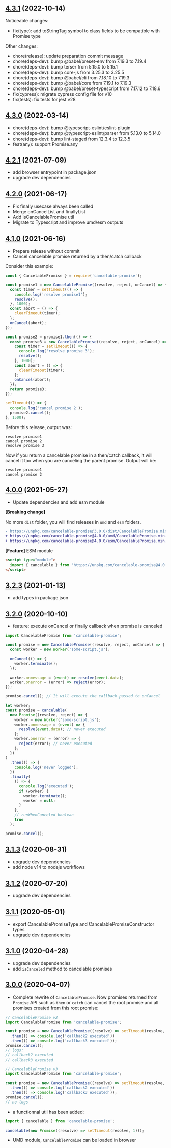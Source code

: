 ## [4.3.1](https://github.com/alkemics/CancelablePromise/releases/tag/v4.3.1) (2022-10-14)

Noticeable changes:

- fix(type): add toStringTag symbol to class fields to be compatible with Promise type

Other changes:

- chore(release): update preparation commit message
- chore(deps-dev): bump @babel/preset-env from 7.19.3 to 7.19.4
- chore(deps-dev): bump terser from 5.15.0 to 5.15.1
- chore(deps-dev): bump core-js from 3.25.3 to 3.25.5
- chore(deps-dev): bump @babel/cli from 7.18.10 to 7.19.3
- chore(deps-dev): bump @babel/core from 7.19.1 to 7.19.3
- chore(deps-dev): bump @babel/preset-typescript from 7.17.12 to 7.18.6
- fix(cypress): migrate cypress config file for v10
- fix(tests): fix tests for jest v28

## [4.3.0](https://github.com/alkemics/CancelablePromise/releases/tag/v4.3.0) (2022-03-14)

- chore(deps-dev): bump @typescript-eslint/eslint-plugin
- chore(deps-dev): bump @typescript-eslint/parser from 5.13.0 to 5.14.0
- chore(deps-dev): bump lint-staged from 12.3.4 to 12.3.5
- feat(any): support Promise.any

## [4.2.1](https://github.com/alkemics/CancelablePromise/releases/tag/v4.2.1) (2021-07-09)

- add browser entrypoint in package.json
- upgrade dev dependencies

## [4.2.0](https://github.com/alkemics/CancelablePromise/releases/tag/v4.2.0) (2021-06-17)

- Fix finally usecase always been called
- Merge onCancelList and finallyList
- Add isCancelablePromise util
- Migrate to Typescript and improve umd/esm outputs

## [4.1.0](https://github.com/alkemics/CancelablePromise/releases/tag/v4.1.0) (2021-06-16)

- Prepare release without commit
- Cancel cancelable promise returned by a then/catch callback

Consider this example:

```js
const { CancelablePromise } = require('cancelable-promise');

const promise1 = new CancelablePromise((resolve, reject, onCancel) => {
  const timer = setTimeout(() => {
    console.log('resolve promise1');
    resolve();
  }, 1000);
  const abort = () => {
    clearTimeout(timer);
  };
  onCancel(abort);
});

const promise2 = promise1.then(() => {
  const promise3 = new CancelablePromise((resolve, reject, onCancel) => {
    const timer = setTimeout(() => {
      console.log('resolve promise 3');
      resolve();
    }, 1000);
    const abort = () => {
      clearTimeout(timer);
    };
    onCancel(abort);
  });
  return promise3;
});

setTimeout(() => {
  console.log('cancel promise 2');
  promise2.cancel();
}, 1500);
```

Before this release, output was:

```
resolve promise1
cancel promise 2
resolve promise 3
```

Now if you return a cancelable promise in a then/catch callback, it will cancel it too when you are canceling the parent promise. Output will be:

```
resolve promise1
cancel promise 2
```

## [4.0.0](https://github.com/alkemics/CancelablePromise/releases/tag/v4.0.0) (2021-05-27)

- Update dependencies and add esm module

**[Breaking change]**

No more `dist` folder, you will find releases in `umd` and `esm` folders.

```diff
- https://unpkg.com/cancelable-promise@3.0.0/dist/CancelablePromise.min.js
+ https://unpkg.com/cancelable-promise@4.0.0/umd/CancelablePromise.min.js
+ https://unpkg.com/cancelable-promise@4.0.0/esm/CancelablePromise.min.js
```

**[Feature]** ESM module

```html
<script type="module">
  import { cancelable } from 'https://unpkg.com/cancelable-promise@4.0.0/esm/CancelablePromise.min.mjs';
</script>
```

## [3.2.3](https://github.com/alkemics/CancelablePromise/releases/tag/v3.2.3) (2021-01-13)

- add types in package.json

## [3.2.0](https://github.com/alkemics/CancelablePromise/releases/tag/v3.2.0) (2020-10-10)

- feature: execute onCancel or finally callback when promise is canceled

```javascript
import CancelablePromise from 'cancelable-promise';

const promise = new CancelablePromise((resolve, reject, onCancel) => {
  const worker = new Worker('some-script.js');

  onCancel(() => {
    worker.terminate();
  });

  worker.onmessage = (event) => resolve(event.data);
  worker.onerror = (error) => reject(error);
});

promise.cancel(); // It will execute the callback passed to onCancel
```

```javascript
let worker;
const promise = cancelable(
  new Promise((resolve, reject) => {
    worker = new Worker('some-script.js');
    worker.onmessage = (event) => {
      resolve(event.data); // never executed
    };
    worker.onerror = (error) => {
      reject(error); // never executed
    };
  })
)
  .then(() => {
    console.log('never logged');
  })
  .finally(
    () => {
      console.log('executed');
      if (worker) {
        worker.terminate();
        worker = null;
      }
    },
    // runWhenCanceled boolean
    true
  );

promise.cancel();
```

## [3.1.3](https://github.com/alkemics/CancelablePromise/releases/tag/v3.1.3) (2020-08-31)

- upgrade dev dependencies
- add node v14 to nodejs workflows

## [3.1.2](https://github.com/alkemics/CancelablePromise/releases/tag/v3.1.2) (2020-07-20)

- upgrade dev dependencies

## [3.1.1](https://github.com/alkemics/CancelablePromise/releases/tag/v3.1.1) (2020-05-01)

- export CancelablePromiseType and CancelablePromiseConstructor types
- upgrade dev dependencies

## [3.1.0](https://github.com/alkemics/CancelablePromise/releases/tag/v3.1.0) (2020-04-28)

- upgrade dev dependencies
- add `isCanceled` method to cancelable promises

## [3.0.0](https://github.com/alkemics/CancelablePromise/releases/tag/v3.0.0) (2020-04-07)

- Complete rewrite of `CancelablePromise`.
  Now promises returned from `Promise` API such as `then` or `catch` can cancel the root promise and all promises created from this root promise:

```javascript
// CancelablePromise v2
import CancelablePromise from 'cancelable-promise';

const promise = new CancelablePromise((resolve) => setTimeout(resolve, 1))
  .then(() => console.log('callback2 executed'))
  .then(() => console.log('callback3 executed'));
promise.cancel();
// logs:
// callback2 executed
// callback3 executed
```

```javascript
// CancelablePromise v3
import CancelablePromise from 'cancelable-promise';

const promise = new CancelablePromise((resolve) => setTimeout(resolve, 1))
  .then(() => console.log('callback2 executed'))
  .then(() => console.log('callback3 executed'));
promise.cancel();
// no logs
```

- a functionnal util has been added:

```javascript
import { cancelable } from 'cancelable-promise';

cancelable(new Promise((resolve) => setTimeout(resolve, 1)));
```

- UMD module, `CancelablePromise` can be loaded in browser
